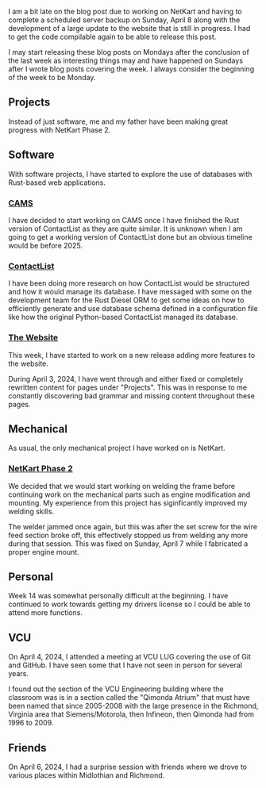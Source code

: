 I am a bit late on the blog post due to working on NetKart and having to complete a scheduled server backup on Sunday, April 8 along with the development of a large update to the website that is still in progress. I had to get the code compilable again to be able to release this post.

I may start releasing these blog posts on Mondays after the conclusion of the last week as interesting things may and have happened on Sundays after I wrote blog posts covering the week. I always consider the beginning of the week to be Monday.

## Projects
Instead of just software, me and my father have been making great progress with NetKart Phase 2.

## Software
With software projects, I have started to explore the use of databases with Rust-based web applications.

### [CAMS](../../projects/cams/)
I have decided to start working on CAMS once I have finished the Rust version of ContactList as they are quite similar. It is unknown when I am going to get a working version of ContactList done but an obvious timeline would be before 2025.

### [ContactList](../../projects/contactlist/)
I have been doing more research on how ContactList would be structured and how it would manage its database. I have messaged with some on the development team for the Rust Diesel ORM to get some ideas on how to efficiently generate and use database schema defined in a configuration file like how the original Python-based ContactList managed its database.

### [The Website](../../projects/ctclsite/)
This week, I have started to work on a new release adding more features to the website.

During April 3, 2024, I have went through and either fixed or completely rewritten content for pages under "Projects". This was in response to me constantly discovering bad grammar and missing content throughout these pages.

## Mechanical
As usual, the only mechanical project I have worked on is NetKart. 

### [NetKart Phase 2](../../projects/netkart/)
We decided that we would start working on welding the frame before continuing work on the mechanical parts such as engine modification and mounting. My experience from this project has siginficantly improved my welding skills.

The welder jammed once again, but this was after the set screw for the wire feed section broke off, this effectively stopped us from welding any more during that session. This was fixed on Sunday, April 7 while I fabricated a proper engine mount.

## Personal
Week 14 was somewhat personally difficult at the beginning. I have continued to work towards getting my drivers license so I could be able to attend more functions. 

## VCU
On April 4, 2024, I attended a meeting at VCU LUG covering the use of Git and GitHub. I have seen some that I have not seen in person for several years.

I found out the section of the VCU Engineering building where the classroom was is in a section called the "Qimonda Atrium" that must have been named that since 2005-2008 with the large presence in the Richmond, Virginia area that Siemens/Motorola, then Infineon, then Qimonda had from 1996 to 2009. 

## Friends

On April 6, 2024, I had a surprise session with friends where we drove to various places within Midlothian and Richmond. 

